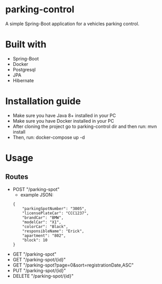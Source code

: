 # parking-control
A simple Spring-Boot application for a vehicles parking control.
# Built with
  - Spring-Boot
  - Docker
  - Postgresql
  - JPA
  - Hibernate
# Installation guide
 - Make sure you have Java 8+ installed in your PC
 - Make sure you have Docker installed in your PC
 - After cloning the project go to parking-control dir and then run: mvn install
 - Then, run: docker-compose up -d
 # Usage
  ## Routes
   - POST "/parking-spot"
     - example JSON: 
      ```
      {
	      "parkingSpotNumber": "3005",
	      "licensePlateCar": "CCC1237",
	      "brandCar": "BMW",
	      "modelCar": "X1",
	      "colorCar": "Black",
	      "responsibleName": "Erick",
	      "apartment": "802",
	      "block": 10
      }
      ```
  - GET "/parking-spot"
  - GET "/parking-spot/{id}"
  - GET "/parking-spot?page=0&sort=registrationDate,ASC"
  - PUT "/parking-spot/{id}"
  - DELETE "/parking-spot/{id}"

